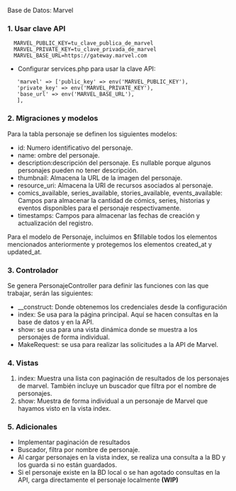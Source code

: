 Base de Datos: Marvel

### 1. Usar clave API

 ```
   MARVEL_PUBLIC_KEY=tu_clave_publica_de_marvel
   MARVEL_PRIVATE_KEY=tu_clave_privada_de_marvel
   MARVEL_BASE_URL=https://gateway.marvel.com
```


- Configurar services.php para usar la clave API:
 ```
    'marvel' => ['public_key' => env('MARVEL_PUBLIC_KEY'), 
    'private_key' => env('MARVEL_PRIVATE_KEY'),
    'base_url' => env('MARVEL_BASE_URL'),
    ],
```
  

### 2. Migraciones y modelos
 Para la tabla personaje se definen los siguientes modelos:
   - id: Numero identificativo del personaje.
   - name: ombre del personaje.
   - description:descripción del personaje. Es nullable porque algunos personajes pueden no tener descripción.
   - thumbnail: Almacena la URL de la imagen del personaje.
   - resource_uri: Almacena la URI de recursos asociados al personaje.
   - comics_available, series_available, stories_available, events_available: Campos para almacenar la cantidad de cómics, series, historias y eventos disponibles para el personaje respectivamente.
   - timestamps: Campos para almacenar las fechas de creación y actualización del registro.

Para el modelo de Personaje, incluimos en $fillable todos los elementos mencionados anteriormente y protegemos los elementos created_at y updated_at.

### 3. Controlador
Se genera PersonajeController para definir las funciones con las que trabajar, serán las siguientes:

  - __construct: Donde obtenemos los credenciales desde la configuración
  - index: Se usa para la página principal. Aquí se hacen consultas en la base de datos y en la API.
  - show: se usa para una vista dinámica donde se muestra a los personajes de forma individual.
  - MakeRequest: se usa para realizar las solicitudes a la API de Marvel.

### 4. Vistas

1. index: Muestra una lista con paginación de resultados de los personajes de marvel. También incluye un buscador que filtra por el nombre de personajes.
2. show: Muestra de forma individual a un personaje de Marvel que hayamos visto en la vista index.

### 5. Adicionales
- Implementar paginación de resultados 
- Buscador, filtra por nombre de personaje.
- Al cargar personajes en la vista index, se realiza una consulta a la BD y los guarda si no están guardados.
- Si el personaje existe en la BD local o se han agotado consultas en la API, carga directamente el personaje localmente **(WIP)**
